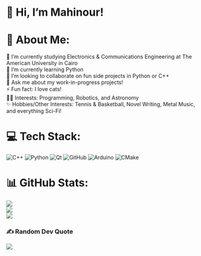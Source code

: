 # 👋 Hi, I’m Mahinour!  

# 💫 About Me:
🔭 I’m currently studying Electronics & Communications Engineering at The American University in Cairo<br>🌱 I’m currently learning Python<br>👯 I’m looking to collaborate on fun side projects in Python or C++<br>💬 Ask me about my work-in-progress projects!<br>⚡ Fun fact: I love cats!<br>👩‍💻 Interests: Programming, Robotics, and Astronomy<br>✨ Hobbies/Other Interests: Tennis & Basketball, Novel Writing, Metal Music, and everything Sci-Fi!

# 💻 Tech Stack:
![C++](https://img.shields.io/badge/c++-%2300599C.svg?style=for-the-badge&logo=c%2B%2B&logoColor=white) ![Python](https://img.shields.io/badge/python-3670A0?style=for-the-badge&logo=python&logoColor=ffdd54) ![Qt](https://img.shields.io/badge/Qt-%23217346.svg?style=for-the-badge&logo=Qt&logoColor=white) ![GitHub](https://img.shields.io/badge/github-%23121011.svg?style=for-the-badge&logo=github&logoColor=white) ![Arduino](https://img.shields.io/badge/-Arduino-00979D?style=for-the-badge&logo=Arduino&logoColor=white) ![CMake](https://img.shields.io/badge/CMake-%23008FBA.svg?style=for-the-badge&logo=cmake&logoColor=white)
# 📊 GitHub Stats:
![](https://github-readme-stats.vercel.app/api?username=MahinourAbdelgawad&theme=calm_pink&hide_border=false&include_all_commits=true&count_private=true)<br/>
![](https://github-readme-streak-stats.herokuapp.com/?user=MahinourAbdelgawad&theme=calm_pink&hide_border=false)<br/>
![](https://github-readme-stats.vercel.app/api/top-langs/?username=MahinourAbdelgawad&theme=calm_pink&hide_border=false&include_all_commits=true&count_private=true&layout=compact)

### ✍️ Random Dev Quote
![](https://quotes-github-readme.vercel.app/api?type=horizontal&theme=radical)

